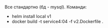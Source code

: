 Все стандартно (бд - mysql).
Команди:
- helm install local v1
- docker build -t service4:04 -f v2.Dockerfile .
